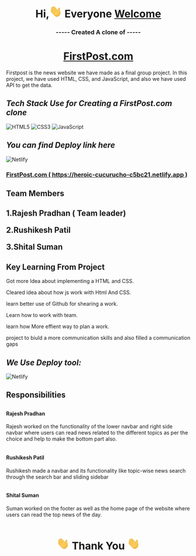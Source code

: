 
<h1 align="center"> Hi,<img style="width: 35px;" src="https://raw.githubusercontent.com/ABSphreak/ABSphreak/master/gifs/Hi.gif" alt=""> Everyone <a href="https://reliable-llama-c038f5.netlify.app/" target="_blank"> Welcome </a></h1>
<h3 align="center" >-----  Created A clone of  -----</h3>
<h1 align="center"><a href="https://heroic-cucurucho-c5bc21.netlify.app" target="_blank"> FirstPost.com</a></h1>

<p>
Firstpost is the news website we have made as a final group project. In this project, we have used HTML, CSS, and JavaScript, and also we have used API to get the data.
</p>

<h2 align="left"><i>Tech Stack Use for Creating a FirstPost.com clone</i></h2>
<div align="left">
<img alt="HTML5" src="https://img.shields.io/badge/html5-%23E34F26.svg?style=for-the-badge&logo=html5&logoColor=white"/>
<img alt="CSS3" src="https://img.shields.io/badge/css3-%231572B6.svg?style=for-the-badge&logo=css3&logoColor=white"/> 
<img alt="JavaScript" src="https://img.shields.io/badge/javascript-%23323330.svg?style=for-the-badge&logo=javascript&logoColor=%23F7DF1E"/>
</div>

<h2 align="left"><i>You can find Deploy link here</i></h2>
  <img alt="Netlify" src="https://img.shields.io/badge/Netlify-00C7B7?style=for-the-badge&logo=netlify&logoColor=white"/>
<h3 align="left"><a href="https://reliable-llama-c038f5.netlify.app/" target="_blank"> FirstPost.com ( https://heroic-cucurucho-c5bc21.netlify.app )</a></h3>


<h2>Team Members<h2>
<p>1.Rajesh Pradhan ( Team leader)</p>
<p>2.Rushikesh Patil </p>
<p>3.Shital Suman</p>



<h2>Key Learning From Project</h2>
<p>Got more Idea about implementing a HTML and CSS.</p>
<p>Cleared idea about how js work with Html And CSS.</p>
<p>learn better use of Github for shearing a work.</p>
<p>Learn how to work with team.</p>
<p>learn how More effient way to plan a work.</p>
<p>project to biuld a more communication skills and also filled a communication gaps</p>

<h2 align="left"><i> We Use Deploy tool:</i></h2>
<div align="left">
  <img alt="Netlify" src="https://img.shields.io/badge/Netlify-00C7B7?style=for-the-badge&logo=netlify&logoColor=white"/>
</div>
<h2>Responsibilities<h2>
<h4>Rajesh Pradhan </h4>
<p>Rajesh worked on the functionality of the lower navbar and right side navbar where users can read news related to the different topics as per the choice and help to make the bottom part also.</p>
 <div style="display: grid; grid-template-columns: repeat(2,1fr); gap:20px" >

  <img style="width: 100%;" src="https://the-media-ant.mo.cloudinary.net/referenceArtworks/1647350273270/Screenshot%20%2875%29_logo.png?tx=w_350,h_200,c_fit" alt="">
 </div>

<h4>Rushikesh Patil </h4>
<p> Rushikesh made a navbar and its functionality like topic-wise news search through the search bar and sliding sidebar </p>
 <div style="display: grid; grid-template-columns: repeat(2,1fr); gap:20px " >
  <img style="width: 100%;" src="https://github.com/thecodervaibhav/Orbitz.com-clone/blob/main/src/4.png" alt="">
  <img style="width: 100%;" src="https://github.com/thecodervaibhav/Orbitz.com-clone/blob/main/src/5.png" alt="">

 </div>


<h4>Shital Suman</h4>
<p> Suman worked on the footer as well as the home page of the website where users can read the top news of the day. </p>
 <div style="display: grid; grid-template-columns: repeat(2,1fr); gap:20px " >
  <img style="width: 100%;" src="https://github.com/thecodervaibhav/Orbitz.com-clone/blob/main/src/7.png" alt="">
  <img style="width: 100%;" src="https://github.com/thecodervaibhav/Orbitz.com-clone/blob/main/src/8.png" alt="">

 </div>

<h1 align="center"> <img style="width: 35px;" src="https://raw.githubusercontent.com/ABSphreak/ABSphreak/master/gifs/Hi.gif" alt=""> Thank You <img style="width: 35px;" src="https://raw.githubusercontent.com/ABSphreak/ABSphreak/master/gifs/Hi.gif" alt=""> <a href="https://reliable-llama-c038f5.netlify.app/" target="_blank"> </a></h1>
